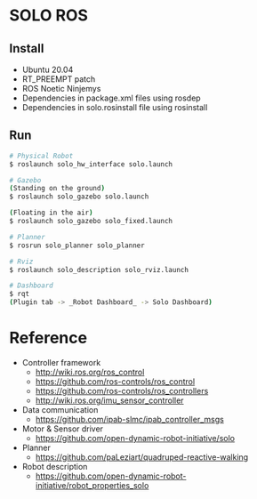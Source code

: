 # SOLO ROS

## Install
- Ubuntu 20.04
- RT_PREEMPT patch
- ROS Noetic Ninjemys
- Dependencies in package.xml files using rosdep
- Dependencies in solo.rosinstall file using rosinstall

## Run
```sh
# Physical Robot
$ roslaunch solo_hw_interface solo.launch

# Gazebo
(Standing on the ground)
$ roslaunch solo_gazebo solo.launch

(Floating in the air)
$ roslaunch solo_gazebo solo_fixed.launch

# Planner
$ rosrun solo_planner solo_planner

# Rviz
$ roslaunch solo_description solo_rviz.launch

# Dashboard
$ rqt
(Plugin tab -> _Robot Dashboard_ -> Solo Dashboard)
```

# Reference
- Controller framework
  - http://wiki.ros.org/ros_control
  - https://github.com/ros-controls/ros_control
  - https://github.com/ros-controls/ros_controllers
  - http://wiki.ros.org/imu_sensor_controller
- Data communication
  - https://github.com/ipab-slmc/ipab_controller_msgs
- Motor & Sensor driver
  - https://github.com/open-dynamic-robot-initiative/solo
- Planner
  - https://github.com/paLeziart/quadruped-reactive-walking
- Robot description
  - https://github.com/open-dynamic-robot-initiative/robot_properties_solo
